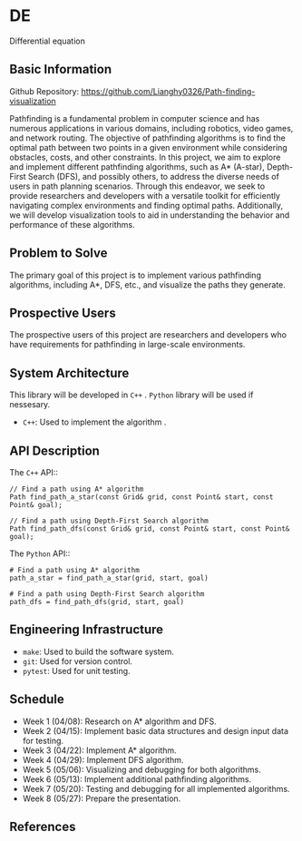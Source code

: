 # DE
Differential equation


## Basic Information
Github Repository: https://github.com/Lianghy0326/Path-finding-visualization

Pathfinding is a fundamental problem in computer science and has numerous applications in various domains, including robotics, video games, and network routing. 
The objective of pathfinding algorithms is to find the optimal path between two points in a given environment while considering obstacles, costs, and other constraints.
In this project, we aim to explore and implement different pathfinding algorithms, such as A* (A-star), Depth-First Search (DFS), and possibly others, to address the diverse needs of users in path planning scenarios. Through this endeavor, we seek to provide researchers and developers with a versatile toolkit for efficiently navigating complex environments and finding optimal paths. Additionally, we will develop visualization tools to aid in understanding the behavior and performance of these algorithms.

## Problem to Solve
The primary goal of this project is to implement various pathfinding algorithms, including A*, DFS, etc., and visualize the paths they generate.

## Prospective Users
The prospective users of this project are researchers and developers who have requirements for pathfinding in large-scale environments.

## System Architecture


This library will be developed in ``C++`` .
``Python`` library will be used if nessesary.
* ``C++``: Used to implement the algorithm .


## API Description

The ``C++`` API::

    // Find a path using A* algorithm
    Path find_path_a_star(const Grid& grid, const Point& start, const Point& goal);

    // Find a path using Depth-First Search algorithm
    Path find_path_dfs(const Grid& grid, const Point& start, const Point& goal);


The ``Python`` API::

    # Find a path using A* algorithm
    path_a_star = find_path_a_star(grid, start, goal)

    # Find a path using Depth-First Search algorithm
    path_dfs = find_path_dfs(grid, start, goal)


## Engineering Infrastructure


* ``make``: Used to build the software system.
* ``git``: Used for version control.
* ``pytest``: Used for unit testing.

## Schedule
- Week 1 (04/08): Research on A* algorithm and DFS.
- Week 2 (04/15): Implement basic data structures and design input data for testing.
- Week 3 (04/22): Implement A* algorithm.
- Week 4 (04/29): Implement DFS algorithm.
- Week 5 (05/06): Visualizing and debugging for both algorithms.
- Week 6 (05/13): Implement additional pathfinding algorithms.
- Week 7 (05/20): Testing and debugging for all implemented algorithms.
- Week 8 (05/27): Prepare the presentation.

## References
